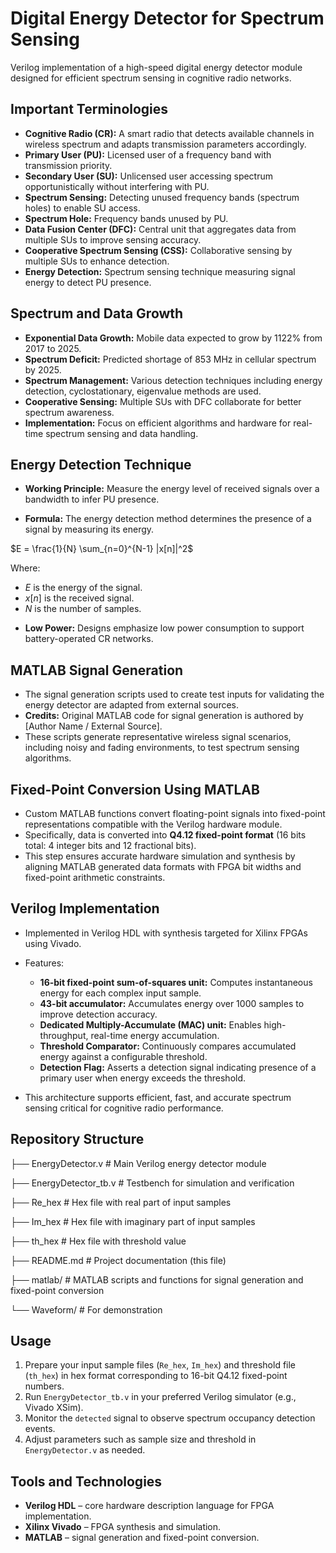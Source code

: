 # Digital Energy Detector for Spectrum Sensing

Verilog implementation of a high-speed digital energy detector module designed for efficient spectrum sensing in cognitive radio networks.

## Important Terminologies

- **Cognitive Radio (CR):** A smart radio that detects available channels in wireless spectrum and adapts transmission parameters accordingly.
- **Primary User (PU):** Licensed user of a frequency band with transmission priority.
- **Secondary User (SU):** Unlicensed user accessing spectrum opportunistically without interfering with PU.
- **Spectrum Sensing:** Detecting unused frequency bands (spectrum holes) to enable SU access.
- **Spectrum Hole:** Frequency bands unused by PU.
- **Data Fusion Center (DFC):** Central unit that aggregates data from multiple SUs to improve sensing accuracy.
- **Cooperative Spectrum Sensing (CSS):** Collaborative sensing by multiple SUs to enhance detection.
- **Energy Detection:** Spectrum sensing technique measuring signal energy to detect PU presence.

## Spectrum and Data Growth

- **Exponential Data Growth:** Mobile data expected to grow by 1122% from 2017 to 2025.
- **Spectrum Deficit:** Predicted shortage of 853 MHz in cellular spectrum by 2025.
- **Spectrum Management:** Various detection techniques including energy detection, cyclostationary, eigenvalue methods are used.
- **Cooperative Sensing:** Multiple SUs with DFC collaborate for better spectrum awareness.
- **Implementation:** Focus on efficient algorithms and hardware for real-time spectrum sensing and data handling.

## Energy Detection Technique

- **Working Principle:** Measure the energy level of received signals over a bandwidth to infer PU presence.
  
- **Formula:**
The energy detection method determines the presence of a signal by measuring its energy.

$E = \frac{1}{N} \sum_{n=0}^{N-1} |x[n]|^2$

Where:
* $E$ is the energy of the signal.
* $x[n]$ is the received signal.
* $N$ is the number of samples.

- **Low Power:** Designs emphasize low power consumption to support battery-operated CR networks.

## MATLAB Signal Generation

- The signal generation scripts used to create test inputs for validating the energy detector are adapted from external sources.  
- **Credits:** Original MATLAB code for signal generation is authored by [Author Name / External Source].  
- These scripts generate representative wireless signal scenarios, including noisy and fading environments, to test spectrum sensing algorithms.

## Fixed-Point Conversion Using MATLAB

- Custom MATLAB functions convert floating-point signals into fixed-point representations compatible with the Verilog hardware module.  
- Specifically, data is converted into **Q4.12 fixed-point format** (16 bits total: 4 integer bits and 12 fractional bits).  
- This step ensures accurate hardware simulation and synthesis by aligning MATLAB generated data formats with FPGA bit widths and fixed-point arithmetic constraints.

## Verilog Implementation

- Implemented in Verilog HDL with synthesis targeted for Xilinx FPGAs using Vivado.  
- Features:
  - **16-bit fixed-point sum-of-squares unit:** Computes instantaneous energy for each complex input sample.  
  - **43-bit accumulator:** Accumulates energy over 1000 samples to improve detection accuracy.  
  - **Dedicated Multiply-Accumulate (MAC) unit:** Enables high-throughput, real-time energy accumulation.  
  - **Threshold Comparator:** Continuously compares accumulated energy against a configurable threshold.  
  - **Detection Flag:** Asserts a detection signal indicating presence of a primary user when energy exceeds the threshold.  
  
- This architecture supports efficient, fast, and accurate spectrum sensing critical for cognitive radio performance.

## Repository Structure

├── EnergyDetector.v # Main Verilog energy detector module

├── EnergyDetector_tb.v # Testbench for simulation and verification

├── Re_hex # Hex file with real part of input samples

├── Im_hex # Hex file with imaginary part of input samples

├── th_hex # Hex file with threshold value

├── README.md # Project documentation (this file)

├── matlab/ # MATLAB scripts and functions for signal generation and fixed-point conversion

└── Waveform/ # For demonstration


## Usage

1. Prepare your input sample files (`Re_hex`, `Im_hex`) and threshold file (`th_hex`) in hex format corresponding to 16-bit Q4.12 fixed-point numbers.  
2. Run `EnergyDetector_tb.v` in your preferred Verilog simulator (e.g., Vivado XSim).  
3. Monitor the `detected` signal to observe spectrum occupancy detection events.  
4. Adjust parameters such as sample size and threshold in `EnergyDetector.v` as needed.

## Tools and Technologies

- **Verilog HDL** – core hardware description language for FPGA implementation.  
- **Xilinx Vivado** – FPGA synthesis and simulation.  
- **MATLAB** – signal generation and fixed-point conversion.  
